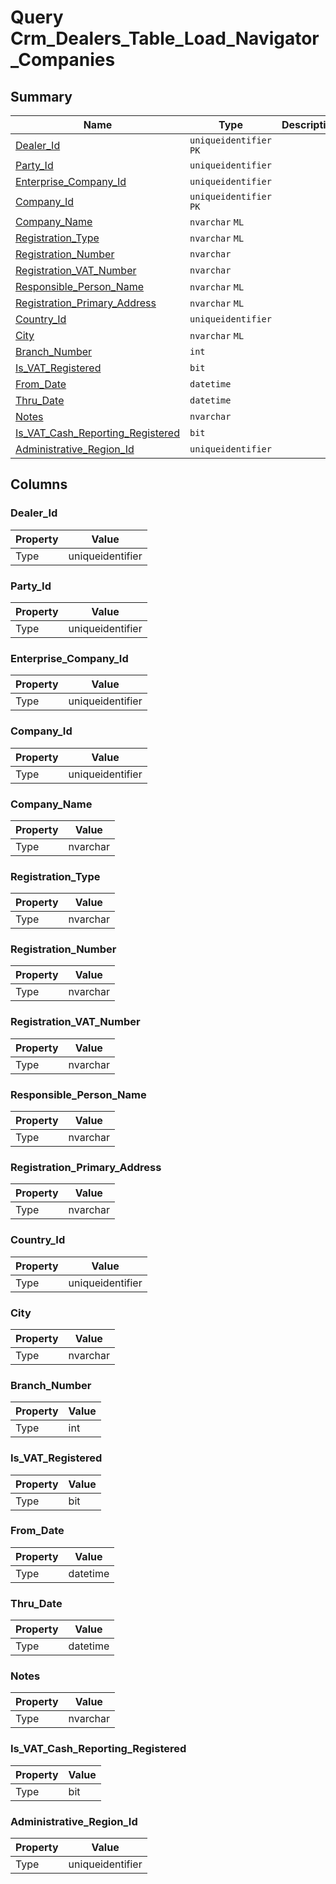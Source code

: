 # Query Crm_Dealers_Table_Load_Navigator_Companies


## Summary

| Name | Type | Description |
| - | - | --- |
|[Dealer_Id](#dealer_id)|`uniqueidentifier` `PK`||
|[Party_Id](#party_id)|`uniqueidentifier` ||
|[Enterprise_Company_Id](#enterprise_company_id)|`uniqueidentifier` ||
|[Company_Id](#company_id)|`uniqueidentifier` `PK`||
|[Company_Name](#company_name)|`nvarchar` `ML`||
|[Registration_Type](#registration_type)|`nvarchar` `ML`||
|[Registration_Number](#registration_number)|`nvarchar` ||
|[Registration_VAT_Number](#registration_vat_number)|`nvarchar` ||
|[Responsible_Person_Name](#responsible_person_name)|`nvarchar` `ML`||
|[Registration_Primary_Address](#registration_primary_address)|`nvarchar` `ML`||
|[Country_Id](#country_id)|`uniqueidentifier` ||
|[City](#city)|`nvarchar` `ML`||
|[Branch_Number](#branch_number)|`int` ||
|[Is_VAT_Registered](#is_vat_registered)|`bit` ||
|[From_Date](#from_date)|`datetime` ||
|[Thru_Date](#thru_date)|`datetime` ||
|[Notes](#notes)|`nvarchar` ||
|[Is_VAT_Cash_Reporting_Registered](#is_vat_cash_reporting_registered)|`bit` ||
|[Administrative_Region_Id](#administrative_region_id)|`uniqueidentifier` ||

## Columns

### Dealer_Id

| Property | Value |
| - | - |
|Type|uniqueidentifier|

### Party_Id

| Property | Value |
| - | - |
|Type|uniqueidentifier|

### Enterprise_Company_Id

| Property | Value |
| - | - |
|Type|uniqueidentifier|

### Company_Id

| Property | Value |
| - | - |
|Type|uniqueidentifier|

### Company_Name

| Property | Value |
| - | - |
|Type|nvarchar|

### Registration_Type

| Property | Value |
| - | - |
|Type|nvarchar|

### Registration_Number

| Property | Value |
| - | - |
|Type|nvarchar|

### Registration_VAT_Number

| Property | Value |
| - | - |
|Type|nvarchar|

### Responsible_Person_Name

| Property | Value |
| - | - |
|Type|nvarchar|

### Registration_Primary_Address

| Property | Value |
| - | - |
|Type|nvarchar|

### Country_Id

| Property | Value |
| - | - |
|Type|uniqueidentifier|

### City

| Property | Value |
| - | - |
|Type|nvarchar|

### Branch_Number

| Property | Value |
| - | - |
|Type|int|

### Is_VAT_Registered

| Property | Value |
| - | - |
|Type|bit|

### From_Date

| Property | Value |
| - | - |
|Type|datetime|

### Thru_Date

| Property | Value |
| - | - |
|Type|datetime|

### Notes

| Property | Value |
| - | - |
|Type|nvarchar|

### Is_VAT_Cash_Reporting_Registered

| Property | Value |
| - | - |
|Type|bit|

### Administrative_Region_Id

| Property | Value |
| - | - |
|Type|uniqueidentifier|


